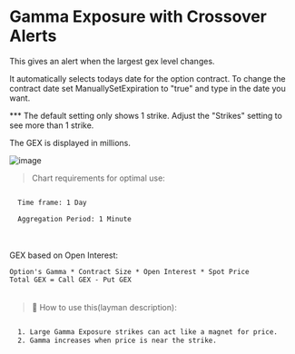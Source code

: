 # Gamma Exposure with Crossover Alerts

This gives an alert when the largest gex level changes.

It automatically selects todays date for the option contract. 
To change the contract date set ManuallySetExpiration to "true" and type in the date you want.

*** The default setting only shows 1 strike. Adjust the "Strikes" setting to see more than 1 strike.

The GEX is displayed in millions.

![image](https://github.com/2187Nick/thinkscript/assets/75052782/39a0976c-2c02-440c-8dce-be982c46abc8)



> Chart requirements for optimal use:
```bash

  Time frame: 1 Day

  Aggregation Period: 1 Minute
  
```

######
######

GEX based on Open Interest:

    Option's Gamma * Contract Size * Open Interest * Spot Price
    Total GEX = Call GEX - Put GEX

######
######

> 🦖  How to use this(layman description):
```bash

  1. Large Gamma Exposure strikes can act like a magnet for price.
  2. Gamma increases when price is near the strike.
       
```
